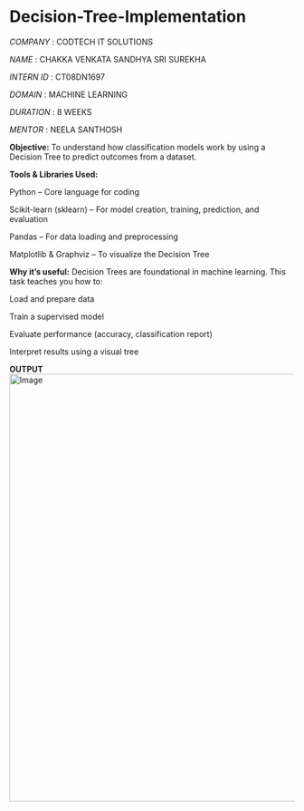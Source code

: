 # Decision-Tree-Implementation

*COMPANY* :  CODTECH IT SOLUTIONS

*NAME*  : CHAKKA VENKATA SANDHYA SRI SUREKHA

*INTERN ID* : CT08DN1697

*DOMAIN* : MACHINE LEARNING

*DURATION* : 8 WEEKS

*MENTOR* : NEELA SANTHOSH


**Objective:**
To understand how classification models work by using a Decision Tree to predict outcomes from a dataset.

**Tools & Libraries Used:**

Python – Core language for coding

Scikit-learn (sklearn) – For model creation, training, prediction, and evaluation

Pandas – For data loading and preprocessing

Matplotlib & Graphviz – To visualize the Decision Tree

**Why it’s useful:**
Decision Trees are foundational in machine learning. This task teaches you how to:

Load and prepare data

Train a supervised model

Evaluate performance (accuracy, classification report)

Interpret results using a visual tree

**OUTPUT**
<img width="1251" height="755" alt="Image" src="https://github.com/user-attachments/assets/f51a4fba-b79a-40a4-bab3-f1f9c85d05d9" />




